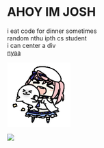 # AHOY IM JOSH

i eat code for dinner sometimes  
random nthu ipth cs student  
i can center a div  
[nyaa](https://neko.chibimello.com)  



<img alt="GIF" src="https://github.com/joshimello/joshimello/blob/main/uwu.gif?raw=true"/>

![](https://visitor-badge.glitch.me/badge?page_id=joshimello.joshimello)
